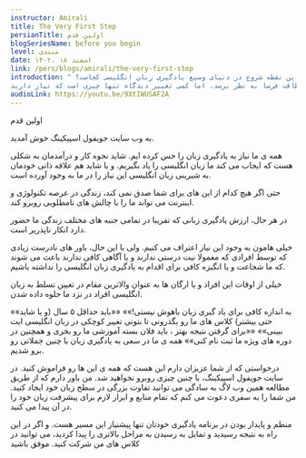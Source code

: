 ```yaml
---
instructor: Amirali
title: The Very First Step
persianTitle: اولین قدم
blogSeriesName: before you begin
level: مبتدی
date: ۱۴۰۲، ۱۸ اسفند
link: /pers/blogs/amirali/the-very-first-step
introduction: " بنابراین نقطه شروع در دنیای وسیع یادگیری زبان انگلیسی کجاست؟
و پیش نیازهای دستیابی به نتایج ایده آل چیست؟ همه اینها ممکن است طاقت فرسا به نظر برسد، اما کمی تغییر دیدگاه تنها چیزی است که نیاز دارید"
audioLink: https://youtu.be/9XtIWUSAF2A
---
```

اولین قدم

به وب سایت جویفول اسپیکینگ خوش آمدید. 

همه ی ما نیاز به یادگیری زبان را حس کرده ایم. شاید نحوه کار و درآمدمان به شکلی هست که ایجاب می کند ما زبان انگلیسی را یاد بگیریم. و یا شاید هم علاقه ذاتی خودمان به شیرینی زبان انگلیسی این نیاز را در ما به وجود آورده است. 

حتی اگر هیچ کدام از این های برای شما صدق نمی کند، زندگی در عرصه تکنولوژی و اینترنت می تواند ما را با چالش های نامطلوبی روبرو کند.

در هر حال، ارزش یادگیری زبانی که تقریبا در تمامی جنبه های مختلف زندگی ما حضور دارد انکار ناپذریر است.

خیلی هامون به وجود این نیاز اعتراف می کنیم. ولی با این حال، باور های نادرست زیادی که توسط افرادی که معمولا نیت درستی ندارند و یا آگاهی کافی ندارند باعث می شوند که ما شجاعت و یا انگیزه کافی برای  اقدام به یادگیری زبان انگلیسی را نداشته باشیم.

خیلی از اوقات این افراد و یا ارگان ها به عنوان والاترین مقام در تعیین تسلط به زبان انگلیسی افراد در نزد ما جلوه داده شدن.

««به اندازه کافی برای یاد گیری زبان باهوش نیستی!»»‌ ««باید حداقل ۵ سال (و یا شاید حتی بیشتر) کلاس های ما رو بگذرونی تا بتونی تغییر کوچکی در زبان انگلیسی ایت ببینی»»
««برای گرفتن نتیجه بهتر ، باید فلان بسته آموزشی ما رو بخری و همچنین در دوره های ویژه ما ثبت نام کنی»»‌
همه ی ما در سعی به یادگیری زبان با چنین جملاتی رو برو شدیم.

درخواستی که از شما عزیزان دارم این هست که همه ی این ها رو فراموش کنید. در سایت جویفول اسپیکینگ، با چنین چیزی روبرو نخواهید شد. 
من باور دارم که از طریق مطالعه همین وب لاگ به  سادگی می توانید تفاوت بزرگی در سطح زبان خود ایجاد کنید. من شما را به سفری دعوت می کنم که تمام منابع و ابزار لازم برای پیشرفت زبان خود را در آن پیدا می کنید. 

منظم و پایدار بودن در برنامه یادگیری خودتان تنها پیشنیاز این مسیر هست. 
و اگر در این راه به نتیجه رسیدید و تمایل به رسیدن به مراحل بالاتری را پیدا کردید، می توانید در کلاس های من شرکت کنید.
موفق باشید

